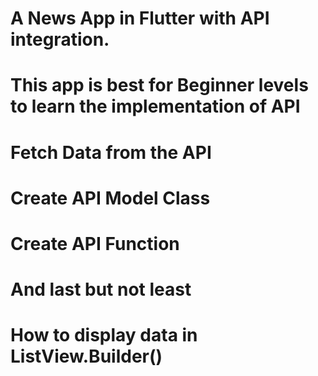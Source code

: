 # A News App in Flutter with API integration.
# This app is best for Beginner levels to learn the implementation of API
# Fetch Data from the API
# Create API Model Class
# Create API Function
# And last but not least
# How to display data in ListView.Builder()
